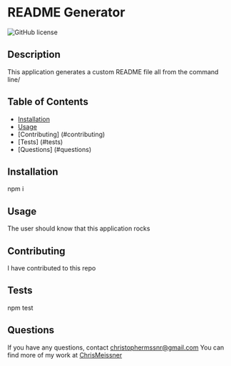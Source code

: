 # README Generator

![GitHub license](https://img.shields.io/badge/license-MIT-blue.svg)

## Description
This application generates a custom README file all from the command line/

## Table of Contents
* [Installation](#installation)
* [Usage](#usage)
* [Contributing] (#contributing)
* [Tests] (#tests)
* [Questions] (#questions)

## Installation
npm i

## Usage
The user should know that this application rocks

## Contributing
I have contributed to this repo

## Tests
npm test

## Questions
If you have any questions, contact christophermssnr@gmail.com
You can find more of my work at [ChrisMeissner](https://github.com/ChrisMeissner)
